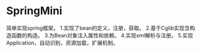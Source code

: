 # SpringMini
简单实现spring框架。
1.实现了bean的定义，注册，获取。
2.基于Cglib实现含构造函数的构造。
3.为Bean对象注入属性和依赖。
4.实现xml解析与注册。
5.实现Application，自动识别，资源加载，扩展机制。

